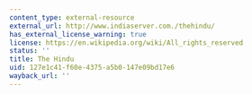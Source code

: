 ```yaml
---
content_type: external-resource
external_url: http://www.indiaserver.com./thehindu/
has_external_license_warning: true
license: https://en.wikipedia.org/wiki/All_rights_reserved
status: ''
title: The Hindu
uid: 127e1c41-f60e-4375-a5b0-147e09bd17e6
wayback_url: ''
---
```

